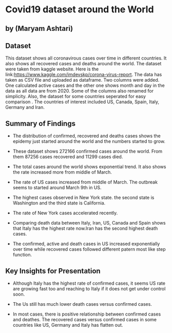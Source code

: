 # Covid19 dataset around the World
## by (Maryam Ashtari)


## Dataset

This dataset shows all coronavirous cases over time in different countries. It also shows all recovered cases and deaths around the world. 
The dataset were taken from kaggle website. Here is the link:https://www.kaggle.com/imdevskp/corona-virus-report. 
The data has taken as CSV file and uploaded as dataframe. Two columns were added. One calculated active cases and the other one shows month and day in the data as all data are from 2020. Some of the columns also renamed for simplicity. Also, the dataset for some countries seperated for easy comparison . The countries of interest included US, Canada, Spain, Italy, Germany and Iran.


## Summary of Findings

* The distribution of confirmed, recovered and deaths cases shows the epidemy just started around the world and the numbers started to grow.

* These dataset shows 272166 confirmed cases around the world. From them 87256 cases recovered and 11299 cases died. 

* The total cases around the world shows exponential trend. It also shows the rate increased more from middle of March. 

* The rate of US cases increased from middle of March. The outbreak seems to started around March 9th in US.

* The highest cases observed in New York state. the second state is Washington and the third state is California. 

* The rate of New York cases accelerated recently. 

* Comparing death data between Italy, Iran, US, Canada and Spain shows that Italy has the highest rate now.Iran has the second highest death cases. 

* The confirmed, active and death cases in US increased exponentially over time while recovered cases followed different patern most like step function.




## Key Insights for Presentation

* Although Italy has the highest rate of confirmed cases, it seems US rate are growing fast too and reaching to Italy if it does not get under control soon.

* The Us still has much lower death cases versus confirmed cases. 

* In most cases, there is positive relationship between confirmed cases and deathes. The recovered cases versus confirmed cases in some countries like US, Germany and Italy has flatten out.
